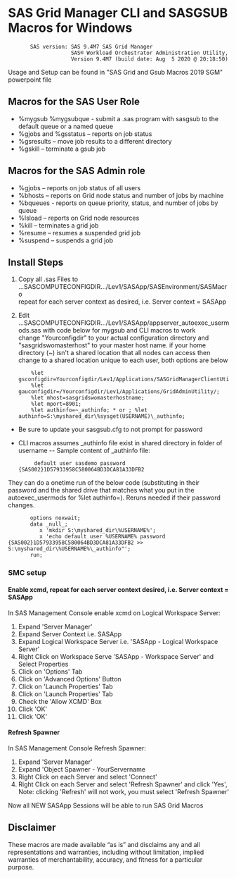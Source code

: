 # SAS Grid Manager CLI and SASGSUB Macros for Windows
           SAS version: SAS 9.4M7 SAS Grid Manager 
                        SAS® Workload Orchestrator Administration Utility,
                        Version 9.4M7 (build date: Aug  5 2020 @ 20:18:50)

Usage and Setup can be found in "SAS Grid and Gsub Macros 2019 SGM" powerpoint file


## Macros for the SAS User Role
- %mygsub %mygsubque - submit a .sas program with sasgsub to the default queue or a named queue
- %gjobs and %gsstatus – reports on job status
- %gsresults – move job results to a different directory
- %gskill – terminate a gsub job

## Macros for the SAS Admin role
- %gjobs – reports on job status of all users
- %bhosts – reports on Grid node status and number of jobs by machine
- %bqueues - reports on queue priority, status, and number of jobs by queue
- %lsload – reports on Grid node resources
- %kill – terminates a grid job
- %resume – resumes a suspended grid job
- %suspend – suspends a grid job

## Install Steps
1. Copy all .sas Files to ...SASCOMPUTECONFIGDIR.../Lev1/SASApp/SASEnvironment/SASMacro  
           repeat for each server context as desired, i.e. Server context = SASApp
    
2. Edit ...SASCOMPUTECONFIGDIR.../Lev1/SASApp/appserver_autoexec_usermods.sas with code below for mygsub and CLI macros to work  
           change "Yourconfigdir" to your actual configuration directory and "sasgridswomasterhost" to your master host name.
           if your home directory (~) isn't a shared location that all nodes can access then change to a shared location unique to each user, both options are below

           %let gsconfigdir=Yourconfigdir/Lev1/Applications/SASGridManagerClientUtility/9.4;   
           %let gauconfigdir=/Yourconfigdir/Lev1/Applications/GridAdminUtility/;   
           %let mhost=sasgridswomasterhostname;   
           %let mport=8901;  
           %let authinfo=~_authinfo; * or ; %let authinfo=S:\myshared_dir\%sysget(USERNAME)\_authinfo;
           
- Be sure to update your sasgsub.cfg to not prompt for password
- CLI macros assumes _authinfo file exist in shared directory in folder of username 
-- Sample content of _authinfo file: 

           default user sasdemo password {SAS002}1D57933958C580064BD3DCA81A33DFB2
           
They can do a onetime run of the below code (substituting in their password and the shared drive that matches what you put in the autoexec_usermods for %let authinfo=). Reruns needed if their password changes.

           options noxwait;
           data _null_;
              x 'mkdir S:\myshared_dir\%USERNAME%';
              x 'echo default user %USERNAME% password {SAS002}1D57933958C580064BD3DCA81A33DFB2 >> S:\myshared_dir\%USERNAME%\_authinfo"';
           run;
           
### SMC setup
#### Enable xcmd, repeat for each server context desired, i.e. Server context = SASApp
 In SAS Management Console enable xcmd on Logical Workspace Server:
 1. Expand 'Server Manager'
 2. Expand Server Context i.e. SASApp
 3. Expand Logical Workspace Server i.e. 'SASApp - Logical Workspace Server'
 4. Right Click on Workspace Serve 'SASApp - Workspace Server' and Select Properties
 5. Click on 'Options' Tab
 6. Click on 'Advanced Options' Button
 7. Click on 'Launch Properties' Tab
 8. Click on 'Launch Properties' Tab
 9. Check the 'Allow XCMD' Box
 10. Click 'OK'
 11. Click 'OK'
#### Refresh Spawner
 In SAS Management Console Refresh Spawner:
 1. Expand 'Server Manager'
 2. Expand 'Object Spawner - YourServername
 3. Right Click on each Server and select 'Connect'
 4. Right Click on each Server and select 'Refresh Spawner' and click 'Yes',  Note: clicking 'Refresh' will not work, you must select 'Refresh Spawner'
    
 Now all NEW SASApp Sessions will be able to run SAS Grid Macros

## Disclaimer
These macros are made available “as is” and disclaims any and all representations
and warranties, including without limitation, implied warranties of
merchantability, accuracy, and fitness for a particular purpose.
